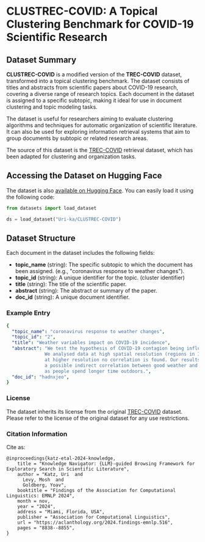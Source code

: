 

# CLUSTREC-COVID: A Topical Clustering Benchmark for COVID-19 Scientific Research

## Dataset Summary
**CLUSTREC-COVID** is a modified version of the **TREC-COVID** dataset, transformed into a topical clustering benchmark. The dataset consists of titles and abstracts from scientific papers about COVID-19 research, covering a diverse range of research topics. Each document in the dataset is assigned to a specific subtopic, making it ideal for use in document clustering and topic modeling tasks.

The dataset is useful for researchers aiming to evaluate clustering algorithms and techniques for automatic organization of scientific literature. It can also be used for exploring information retrieval systems that aim to group documents by subtopic or related research areas.

The source of this dataset is the [TREC-COVID](https://ir.nist.gov/trec-covid/) retrieval dataset, which has been adapted for clustering and organization tasks.

## Accessing the Dataset on Hugging Face
The dataset is also [available on Hugging Face](https://huggingface.co/datasets/Uri-ka/CLUSTREC-COVID). You can easily load it using the following code:
```python
from datasets import load_dataset

ds = load_dataset("Uri-ka/CLUSTREC-COVID")
```
## Dataset Structure

Each document in the dataset includes the following fields:

- **topic_name** (string): The specific subtopic to which the document has been assigned. (e.g., "coronavirus response to weather changes").
- **topic_id** (string): A unique identifier for the topic. (cluster identifier)
- **title** (string): The title of the scientific paper.
- **abstract** (string): The abstract or summary of the paper.
- **doc_id** (string): A unique document identifier.
### Example Entry
```yaml
{
  "topic_name": "coronavirus response to weather changes",
  "topic_id": "2",
  "title": "Weather variables impact on COVID-19 incidence",
  "abstract": "We test the hypothesis of COVID-19 contagion being influenced by meteorological parameters such as temperature or humidity.\
              We analysed data at high spatial resolution (regions in Italy and counties in the USA) and found that while at low resolution this might seem the case,\
              at higher resolution no correlation is found. Our results are consistent with a poor outdoors transmission of the disease. However,\
              a possible indirect correlation between good weather and a decrease in disease spread may occur,\
              as people spend longer time outdoors.",
  "doc_id": "hadnxjeo",
}
```
### License
The dataset inherits its license from the original [TREC-COVID](https://ir.nist.gov/trec-covid/) dataset. Please refer to the license of the original dataset for any use restrictions.


### Citation Information
Cite as:
```
@inproceedings{katz-etal-2024-knowledge,
    title = "Knowledge Navigator: {LLM}-guided Browsing Framework for Exploratory Search in Scientific Literature",
    author = "Katz, Uri  and
      Levy, Mosh  and
      Goldberg, Yoav",
    booktitle = "Findings of the Association for Computational Linguistics: EMNLP 2024",
    month = nov,
    year = "2024",
    address = "Miami, Florida, USA",
    publisher = "Association for Computational Linguistics",
    url = "https://aclanthology.org/2024.findings-emnlp.516",
    pages = "8838--8855",
}
```
